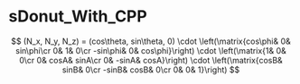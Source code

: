 # sDonut_With_CPP

$$
(N_x, N_y, N_z) = (cos\theta, sin\theta, 0) \cdot 
\left(\matrix{cos\phi& 0& sin\phi\cr 0& 1& 0\cr -sin\phi& 0& cos\phi}\right) \cdot 
\left(\matrix{1& 0& 0\cr 0& cosA& sinA\cr 0& -sinA& cosA}\right) \cdot 
\left(\matrix{cosB& sinB& 0\cr -sinB& cosB& 0\cr 0& 0& 1}\right)
$$
